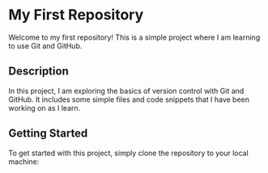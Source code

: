 # My First Repository

Welcome to my first repository! This is a simple project where I am learning to use Git and GitHub.

## Description

In this project, I am exploring the basics of version control with Git and GitHub. It includes some simple files and code snippets that I have been working on as I learn.

## Getting Started

To get started with this project, simply clone the repository to your local machine:
